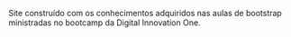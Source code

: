 Site construído com os conhecimentos adquiridos nas aulas de bootstrap ministradas no bootcamp da Digital Innovation One.